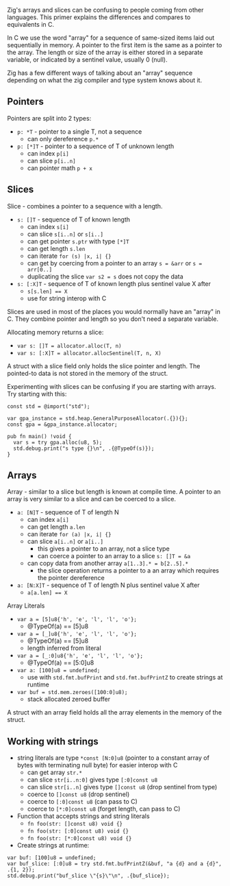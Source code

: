 Zig's arrays and slices can be confusing to people coming from other languages.  This primer explains the differences and compares to equivalents in C.

In C we use the word "array" for a sequence of same-sized items laid out sequentially in memory.  A pointer to the first item is the same as a pointer to the array.  The length or size of the array is either stored in a separate variable, or indicated by a sentinel value, usually 0 (null).

Zig has a few different ways of talking about an "array" sequence depending on what the zig compiler and type system knows about it.

## Pointers
Pointers are split into 2 types:
- `p: *T` - pointer to a single T, not a sequence
  - can only dereference `p.*`
- `p: [*]T` - pointer to a sequence of T of unknown length
  - can index `p[i]`
  - can slice `p[i..n]`
  - can pointer math `p + x`

## Slices
Slice - combines a pointer to a sequence with a length.
- `s: []T` - sequence of T of known length
  - can index `s[i]`
  - can slice `s[i..n]` or `s[i..]`
  - can get pointer `s.ptr` with type `[*]T`
  - can get length `s.len`
  - can iterate `for (s) |x, i| {}`
  - can get by coercing from a pointer to an array `s = &arr` or `s = arr[0..]`
  - duplicating the slice `var s2 = s` does not copy the data
- `s: [:X]T` - sequence of T of known length plus sentinel value X after
  - `s[s.len] == X`
  - use for string interop with C

Slices are used in most of the places you would normally have an "array" in C.  They combine pointer and length so you don't need a separate variable.

Allocating memory returns a slice:
- `var s: []T = allocator.alloc(T, n)`
- `var s: [:X]T = allocator.allocSentinel(T, n, X)`

A struct with a slice field only holds the slice pointer and length.  The pointed-to data is not stored in the memory of the struct.

Experimenting with slices can be confusing if you are starting with arrays.  Try starting with this:
```
const std = @import("std");

var gpa_instance = std.heap.GeneralPurposeAllocator(.{}){};
const gpa = &gpa_instance.allocator;

pub fn main() !void {
  var s = try gpa.alloc(u8, 5);
  std.debug.print("s type {}\n", .{@TypeOf(s)});
}
```

## Arrays
Array - similar to a slice but length is known at compile time.  A pointer to an array is very similar to a slice and can be coerced to a slice.
- `a: [N]T` - sequence of T of length N
  - can index `a[i]`
  - can get length `a.len`
  - can iterate `for (a) |x, i| {}`
  - can slice `a[i..n]` or `a[i..]`
    - this gives a pointer to an array, not a slice type
    - can coerce a pointer to an array to a slice `s: []T = &a`
  - can copy data from another array `a[1..3].* = b[2..5].*`
    - the slice operation returns a pointer to a an array which requires the pointer dereference
- `a: [N:X]T` - sequence of T of length N plus sentinel value X after
  - `a[a.len] == X`

Array Literals
- `var a = [5]u8{'h', 'e', 'l', 'l', 'o'};`
  - @TypeOf(a) == [5]u8
- `var a = [_]u8{'h', 'e', 'l', 'l', 'o'};`
  - @TypeOf(a) == [5]u8
  - length inferred from literal
- `var a = [_:0]u8{'h', 'e', 'l', 'l', 'o'};`
  - @TypeOf(a) == [5:0]u8
- `var a: [100]u8 = undefined;`
  - use with `std.fmt.bufPrint` and `std.fmt.bufPrintZ` to create strings at runtime
- `var buf = std.mem.zeroes([100:0]u8);`
  - stack allocated zeroed buffer

A struct with an array field holds all the array elements in the memory of the struct.


## Working with strings
- string literals are type `*const [N:0]u8` (pointer to a constant array of bytes with terminating null byte) for easier interop with C
  - can get array `str.*`
  - can slice `str[i..n:0]` gives type `[:0]const u8`
  - can slice `str[i..n]` gives type `[]const u8` (drop sentinel from type)
  - coerce to `[]const u8` (drop sentinel)
  - coerce to `[:0]const u8` (can pass to C)
  - coerce to `[*:0]const u8` (forget length, can pass to C)
- Function that accepts strings and string literals
  - `fn foo(str: []const u8) void {}`
  - `fn foo(str: [:0]const u8) void {}`
  - `fn foo(str: [*:0]const u8) void {}`
- Create strings at runtime:
```
var buf: [100]u8 = undefined;
var buf_slice: [:0]u8 = try std.fmt.bufPrintZ(&buf, "a {d} and a {d}", .{1, 2});
std.debug.print("buf_slice \"{s}\"\n", .{buf_slice});
```

